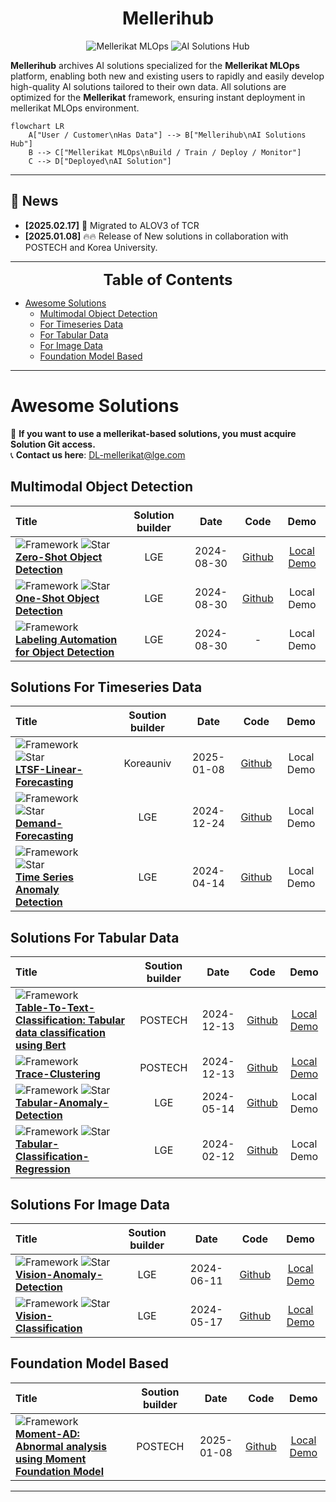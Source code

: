 
<h1 align="center">Mellerihub</h1>

<p align="center">
  <!-- 예시 뱃지: 필요에 맞춰 교체하세요 -->
  <img src="https://img.shields.io/badge/Mellerikat-MLOps-blue?style=flat-square" alt="Mellerikat MLOps" />
  <img src="https://img.shields.io/badge/AI-Solutions%20Hub-orange?style=flat-square" alt="AI Solutions Hub" />
</p>

**Mellerihub** archives AI solutions specialized for the **Mellerikat MLOps** platform,
enabling both new and existing users to rapidly and easily develop high-quality AI solutions tailored to their own data. All solutions are optimized for the **Mellerikat** framework, ensuring instant deployment in mellerikat MLOps environment.

```mermaid
flowchart LR
    A["User / Customer\nHas Data"] --> B["Mellerihub\nAI Solutions Hub"]
    B --> C["Mellerikat MLOps\nBuild / Train / Deploy / Monitor"]
    C --> D["Deployed\nAI Solution"]
```
---


## 📰 News

* **[2025.02.17]**  📢 Migrated to ALOV3 of TCR
* **[2025.01.08]**  🔥🔥 Release of New solutions in collaboration with POSTECH and Korea University.


---
<font size=5><center><b> Table of Contents </b> </center></font>
- [Awesome Solutions](#awesome-solutions)
  - [Multimodal Object Detection](#multimodal-object-detection)
  - [For Timeseries Data](#solutions-for-timeseries-data)
  - [For Tabular Data](#solutions-for-tabular-data)
  - [For Image Data](#solutions-for-image-data)
  - [Foundation Model Based](#foundation-model-based)

---

# Awesome Solutions

🎈 **If you want to use a mellerikat-based solutions, you must acquire Solution Git access.**<br>
📞 **Contact us here**: DL-mellerikat@lge.com


## Multimodal Object Detection
|  Title  |   Solution builder  |   Date   |   Code   |   Demo   |
|:--------|:--------:|:--------:|:--------:|:--------:|
| ![Framework](https://img.shields.io/badge/ALO-V2.7.0-blue) ![Star](https://img.shields.io/github/stars/mellerihub/zeroshot-objectdetection.svg?style=social&label=Star) <br> [**Zero-Shot Object Detection**](https://github.com/mellerihub/Awesome-AISolutions-for-mellerikat/blob/main/docs/zeroshot_objectdetection.md) <br> | LGE | 2024-08-30 | [Github](https://github.com/mellerihub/zeroshot-objectdetection) | [Local Demo](https://github.com/mellerihub/Awesome-AISolutions-for-mellerikat/blob/main/docs/zeroshot_objectdetection.md#hammer_and_wrench--requirements-and-install) |
| ![Framework](https://img.shields.io/badge/ALO-V2.7.0-blue) ![Star](https://img.shields.io/github/stars/baichuan-inc/Baichuan-Omni-1.5.svg?style=social&label=Star) <br> [**One-Shot Object Detection**](https://github.com/baichuan-inc/Baichuan-Omni-1.5/blob/main/baichuan_omni_1_5.pdf) <br> | LGE | 2024-08-30 | [Github](https://github.com/baichuan-inc/Baichuan-Omni-1.5) | Local Demo |
| ![Framework](https://img.shields.io/badge/ALO-V2.7.0-blue)  <br> [**Labeling Automation for Object Detection**](https://arxiv.org/pdf/2412.10360) <br> | LGE | 2024-08-30 | - | Local Demo |


## Solutions For Timeseries Data
|  Title  |   Soution builder  |   Date   |   Code   |   Demo   |
|:--------|:--------:|:--------:|:--------:|:--------:|
| ![Framework](https://img.shields.io/badge/ALO-V2.7.0-blue) ![Star](https://img.shields.io/github/stars/mellerikat-aicontents/Dlinear.svg?style=social&label=Star) <br> [**LTSF-Linear-Forecasting**](https://github.com/mellerihub/Awesome-AISolutions-for-mellerikat/blob/main/docs/ltsf_linear.md) <br> | Koreauniv | 2025-01-08 | [Github](https://github.com/mellerikat-aicontents/Dlinear) | Local Demo |
| ![Framework](https://img.shields.io/badge/ALO-V2.7.0-blue) ![Star](https://img.shields.io/github/stars/mellerikat-aicontents/Demand_Forecasting.svg?style=social&label=Star) <br> [**Demand-Forecasting**](https://github.com/mellerihub/Awesome-AISolutions-for-mellerikat/blob/main/docs/demand_forecasting.md) <br> | LGE | 2024-12-24 | [Github](https://github.com/mellerikat-aicontents/Demand_Forecasting) | Local Demo |
| ![Framework](https://img.shields.io/badge/ALO-V2.7.0-blue) ![Star](https://img.shields.io/github/stars/mellerikat-aicontents/Anomaly-Detection.svg?style=social&label=Star) <br> [**Time Series Anomaly Detection**](https://github.com/mellerihub/Awesome-AISolutions-for-mellerikat/blob/main/docs/ad.md) <br> | LGE | 2024-04-14 | [Github](https://github.com/mellerikat-aicontents/Anomaly-Detection) | Local Demo |


## Solutions For Tabular Data
|  Title  |   Soution builder  |   Date   |   Code   |   Demo   |
|:--------|:--------:|:--------:|:--------:|:--------:|
| ![Framework](https://img.shields.io/badge/ALO-V2.7.0-blue) <br> [**Table-To-Text-Classification: Tabular data classification using Bert**](https://github.com/mellerihub/Awesome-AISolutions-for-mellerikat/blob/main/docs/table_to_text.md) <br> | POSTECH | 2024-12-13 | [Github](https://github.com/mellerihub/table-to-text) | [Local Demo](https://github.com/mellerihub/table-to-text/blob/main/README.md) |
| ![Framework](https://img.shields.io/badge/ALO-V2.7.0-blue) <br> [**Trace-Clustering**](https://github.com/mellerihub/Awesome-AISolutions-for-mellerikat/blob/main/docs/trace_clustering.md) <br> | POSTECH | 2024-12-13 | [Github](https://github.com/mellerihub/trace-clustering) | [Local Demo](https://github.com/mellerihub/trace-clustering/blob/main/README.md) |
| ![Framework](https://img.shields.io/badge/ALO-V2.7.0-blue) ![Star](https://img.shields.io/github/stars/mellerikat-aicontents/Tabular-Anomaly-Detection.svg?style=social&label=Star) <br> [**Tabular-Anomaly-Detection**](https://github.com/mellerihub/Awesome-AISolutions-for-mellerikat/blob/main/docs/tad.md) <br> | LGE | 2024-05-14 | [Github](https://github.com/mellerikat-aicontents/Tabular-Anomaly-Detection) | Local Demo |
| ![Framework](https://img.shields.io/badge/ALO-V2.7.0-blue) ![Star](https://img.shields.io/github/stars/mellerikat-aicontents/Tabular-Classification-Regression.svg?style=social&label=Star) <br> [**Tabular-Classification-Regression**](https://github.com/mellerihub/Awesome-AISolutions-for-mellerikat/blob/main/docs/tcr.md) <br> | LGE | 2024-02-12 | [Github](https://github.com/mellerikat-aicontents/Tabular-Classification-Regression) | Local Demo |

## Solutions For Image Data
|  Title  |   Soution builder  |   Date   |   Code   |   Demo   |
|:--------|:--------:|:--------:|:--------:|:--------:|
| ![Framework](https://img.shields.io/badge/ALO-V2.7.0-blue) ![Star](https://img.shields.io/github/stars/mellerikat-aicontents/Vision-Anomaly-Detection.svg?style=social&label=Star) <br> [**Vision-Anomaly-Detection**](https://github.com/mellerihub/Awesome-AISolutions-for-mellerikat/blob/main/docs/vision_anomaly_detection.md) <br> | LGE | 2024-06-11 | [Github](https://github.com/mellerikat-aicontents/Vision-Anomaly-Detection) | [Local Demo]() |
| ![Framework](https://img.shields.io/badge/ALO-V2.7.0-blue) ![Star](https://img.shields.io/github/stars/mellerikat-aicontents/Vision-Classification.svg?style=social&label=Star) <br> [**Vision-Classification**](https://github.com/mellerihub/Awesome-AISolutions-for-mellerikat/blob/main/docs/vision_classification.md) <br> | LGE | 2024-05-17 | [Github](https://github.com/mellerikat-aicontents/Vision-Classification) | [Local Demo]() |


## Foundation Model Based
|  Title  |   Soution builder  |   Date   |   Code   |   Demo   |
|:--------|:--------:|:--------:|:--------:|:--------:|
| ![Framework](https://img.shields.io/badge/ALO-V2.7.0-blue)  <br> [**Moment-AD: Abnormal analysis using Moment Foundation Model**](https://github.com/mellerihub/Awesome-AISolutions-for-mellerikat/blob/main/docs/moment_ad.md) <br> | POSTECH | 2025-01-08 | [Github](https://github.com/mellerihub/moment-ad) | [Local Demo](https://github.com/mellerihub/moment-ad/blob/main/README.md) |



---


